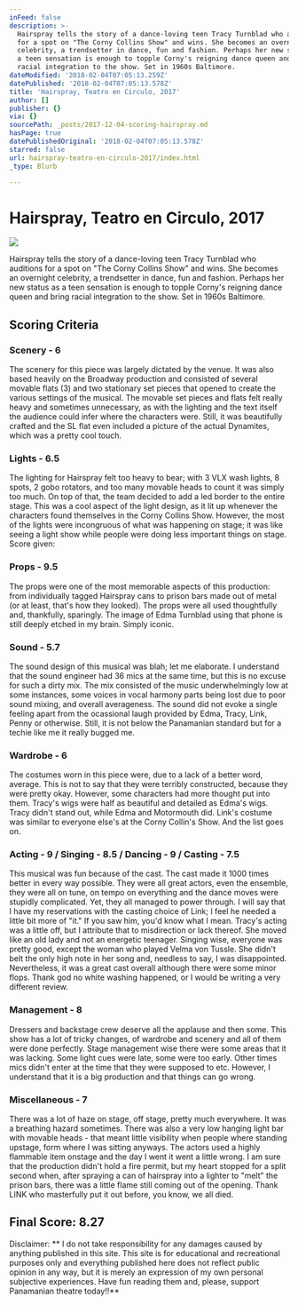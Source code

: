 ```yaml
---
inFeed: false
description: >-
  Hairspray tells the story of a dance-loving teen Tracy Turnblad who auditions
  for a spot on "The Corny Collins Show" and wins. She becomes an overnight
  celebrity, a trendsetter in dance, fun and fashion. Perhaps her new status as
  a teen sensation is enough to topple Corny's reigning dance queen and bring
  racial integration to the show. Set in 1960s Baltimore.
dateModified: '2018-02-04T07:05:13.259Z'
datePublished: '2018-02-04T07:05:13.578Z'
title: 'Hairspray, Teatro en Circulo, 2017'
author: []
publisher: {}
via: {}
sourcePath: _posts/2017-12-04-scoring-hairspray.md
hasPage: true
datePublishedOriginal: '2018-02-04T07:05:13.578Z'
starred: false
url: hairspray-teatro-en-circulo-2017/index.html
_type: Blurb

---
```

# Hairspray, Teatro en Circulo, 2017
![](https://the-grid-user-content.s3-us-west-2.amazonaws.com/a99c685a-c8f1-465e-8d64-07849920743a.jpg)

Hairspray tells the story of a dance-loving teen Tracy Turnblad who auditions for a spot on "The Corny Collins Show" and wins. She becomes an overnight celebrity, a trendsetter in dance, fun and fashion. Perhaps her new status as a teen sensation is enough to topple Corny's reigning dance queen and bring racial integration to the show. Set in 1960s Baltimore.

## Scoring Criteria

### Scenery - 6

The scenery for this piece was largely dictated by the venue. It was also based heavily on the Broadway production and consisted of several movable flats (3) and two stationary set pieces that opened to create the various settings of the musical. The movable set pieces and flats felt really heavy and sometimes unnecessary, as with the lighting and the text itself the audience could infer where the characters were. Still, it was beautifully crafted and the SL flat even included a picture of the actual Dynamites, which was a pretty cool touch.

### Lights - 6.5

The lighting for Hairspray felt too heavy to bear; with 3 VLX wash lights, 8 spots, 2 gobo rotators, and too many movable heads to count it was simply too much. On top of that, the team decided to add a led border to the entire stage. This was a cool aspect of the light design, as it lit up whenever the characters found themselves in the Corny Collins Show. However, the most of the lights were incongruous of what was happening on stage; it was like seeing a light show while people were doing less important things on stage. Score given:

### Props - 9.5

The props were one of the most memorable aspects of this production: from individually tagged Hairspray cans to prison bars made out of metal (or at least, that's how they looked). The props were all used thoughtfully and, thankfully, sparingly. The image of Edma Turnblad using that phone is still deeply etched in my brain. Simply iconic.

### Sound - 5.7

The sound design of this musical was blah; let me elaborate. I understand that the sound engineer had 36 mics at the same time, but this is no excuse for such a dirty mix. The mix consisted of the music underwhelmingly low at some instances, some voices in vocal harmony parts being lost due to poor sound mixing, and overall averageness. The sound did not evoke a single feeling apart from the ocassional laugh provided by Edma, Tracy, Link, Penny or otherwise. Still, it is not below the Panamanian standard but for a techie like me it really bugged me.

### Wardrobe - 6

The costumes worn in this piece were, due to a lack of a better word, average. This is not to say that they were terribly constructed, because they were pretty okay. However, some characters had more thought put into them. Tracy's wigs were half as beautiful and detailed as Edma's wigs. Tracy didn't stand out, while Edma and Motormouth did. Link's costume was similar to everyone else's at the Corny Collin's Show. And the list goes on.

### Acting - 9 / Singing - 8.5 / Dancing - 9 / Casting - 7.5

This musical was fun because of the cast. The cast made it 1000 times better in every way possible. They were all great actors, even the ensemble, they were all on tune, on tempo on everything and the dance moves were stupidly complicated. Yet, they all managed to power through. I will say that I have my reservations with the casting choice of Link; I feel he needed a little bit more of "it." If you saw him, you'd know what I mean. Tracy's acting was a little off, but I attribute that to misdirection or lack thereof. She moved like an old lady and not an energetic teenager. Singing wise, everyone was pretty good, except the woman who played Velma von Tussle. She didn't belt the only high note in her song and, needless to say, I was disappointed. Nevertheless, it was a great cast overall although there were some minor flops. Thank god no white washing happened, or I would be writing a very different review.

### Management - 8

Dressers and backstage crew deserve all the applause and then some. This show has a lot of tricky changes, of wardrobe and scenery and all of them were done perfectly. Stage management wise there were some areas that it was lacking. Some light cues were late, some were too early. Other times mics didn't enter at the time that they were supposed to etc. However, I understand that it is a big production and that things can go wrong.

### Miscellaneous - 7

There was a lot of haze on stage, off stage, pretty much everywhere. It was a breathing hazard sometimes. There was also a very low hanging light bar with movable heads - that meant little visibility when people where standing upstage, form where I was sitting anyways. The actors used a highly flammable item onstage and the day I went it went a little wrong. I am sure that the production didn't hold a fire permit, but my heart stopped for a split second when, after spraying a can of hairspray into a lighter to "melt" the prison bars, there was a little flame still coming out of the opening. Thank LINK who masterfully put it out before, you know, we all died.

## Final Score: 8.27

Disclaimer: \*\* I do not take responsibility for any damages caused by anything published in this site. This site is for educational and recreational purposes only and everything published here does not reflect public opinion in any way, but it is merely an expression of my own personal subjective experiences. Have fun reading them and, please, support Panamanian theatre today!!\*\*